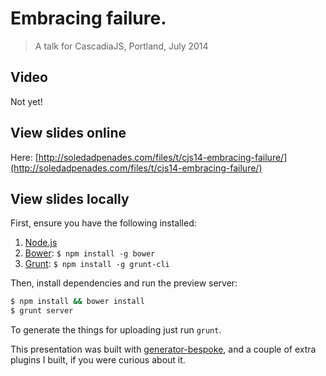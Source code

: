 # Embracing failure.
> A talk for CascadiaJS, Portland, July 2014

## Video

Not yet!

## View slides online

Here: [http://soledadpenades.com/files/t/cjs14-embracing-failure/](http://soledadpenades.com/files/t/cjs14-embracing-failure/)

## View slides locally

First, ensure you have the following installed:

1. [Node.js](http://nodejs.org)
2. [Bower](http://bower.io): `$ npm install -g bower`
3. [Grunt](http://gruntjs.com): `$ npm install -g grunt-cli`

Then, install dependencies and run the preview server:

```bash
$ npm install && bower install
$ grunt server
```

To generate the things for uploading just run `grunt`.

This presentation was built with [generator-bespoke](https://github.com/markdalgleish/generator-bespoke), and a couple of extra plugins I built, if you were curious about it.


